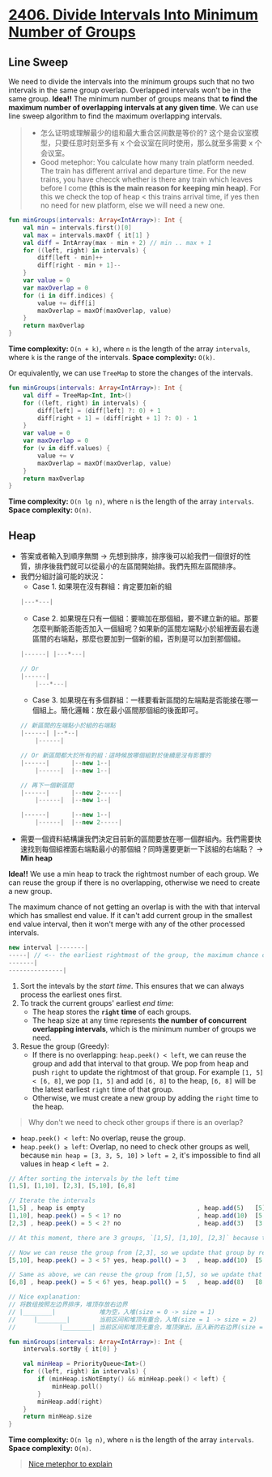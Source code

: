 # [2406. Divide Intervals Into Minimum Number of Groups](https://leetcode.com/problems/divide-intervals-into-minimum-number-of-groups/description/)

## Line Sweep
We need to divide the intervals into the minimum groups such that no two intervals in the same group overlap. Overlapped intervals won't be in the same group. **Idea!!** The minimum number of groups means that **to find the maximum number of overlapping intervals at any given time**. We can use line sweep algorithm to find the maximum overlapping intervals.

> * 怎么证明或理解最少的组和最大重合区间数是等价的? 这个是会议室模型，只要任意时刻至多有 x 个会议室在同时使用，那么就至多需要 x 个会议室。
> * Good metephor: You calculate how many train platform needed. The train has different arrival and departure time. For the new trains, you have checck whether is there any train which leaves before I come **(this is the main reason for keeping min heap)**. For this we check the top of heap < this trains arrival time, if yes then no need for new platform, else we will need a new one.

```kotlin
fun minGroups(intervals: Array<IntArray>): Int {
    val min = intervals.first()[0]
    val max = intervals.maxOf { it[1] }
    val diff = IntArray(max - min + 2) // min .. max + 1
    for ((left, right) in intervals) {
        diff[left - min]++
        diff[right - min + 1]--
    }
    var value = 0
    var maxOverlap = 0
    for (i in diff.indices) {
        value += diff[i]
        maxOverlap = maxOf(maxOverlap, value)
    }
    return maxOverlap
}
```

**Time complexity:** `O(n + k)`, where `n` is the length of the array `intervals`, where `k` is the range of the intervals.
**Space complexity:** `O(k)`.

Or equivalently, we can use `TreeMap` to store the changes of the intervals.

```kotlin
fun minGroups(intervals: Array<IntArray>): Int {
    val diff = TreeMap<Int, Int>()
    for ((left, right) in intervals) {
        diff[left] = (diff[left] ?: 0) + 1
        diff[right + 1] = (diff[right + 1] ?: 0) - 1
    }
    var value = 0
    var maxOverlap = 0
    for (v in diff.values) {
        value += v
        maxOverlap = maxOf(maxOverlap, value)
    }
    return maxOverlap
}
```

**Time complexity:** `O(n lg n)`, where `n` is the length of the array `intervals`.
**Space complexity:** `O(n)`.

## Heap
* 答案或者輸入到順序無關 → 先想到排序，排序後可以給我們一個很好的性質，排序後我們就可以從最小的左區間開始排。我們先照左區間排序。
* 我們分組討論可能的狀況：
    * Case 1. 如果現在沒有群組：肯定要加新的組
    ```js
    |---*---|
    ```
    * Case 2. 如果現在只有一個組：要嘛加在那個組，要不建立新的組。那要怎麼判斷能否能否加入一個組呢？如果新的區間左端點小於組裡面最右邊區間的右端點，那麼也要加到一個新的組，否則是可以加到那個組。
    ```js
    |------| |---*---|

    // Or
    |------|
        |---*---|
    ```
    * Case 3. 如果現在有多個群組：一樣要看新區間的左端點是否能接在哪一個組上。簡化邏輯：放在最小區間那個組的後面即可。
    ```js
    // 新區間的左端點小於組的右端點
    |------| |--*--|
        |------|

    // Or 新區間都大於所有的組：這時候放哪個組對於後續是沒有影響的
    |------|      |--new 1--|
        |------|  |--new 1--|

    // 再下一個新區間
    |------|      |--new 2-----|
        |------|  |--new 1--|

    |------|      |--new 1--|
        |------|  |--new 2-----|
    ```
* 需要一個資料結構讓我們決定目前新的區間要放在哪一個群組內。我們需要快速找到每個組裡面右端點最小的那個組？同時還要更新一下該組的右端點？ → **Min heap**

**Idea!!** We use a min heap to track the rightmost number of each group. We can reuse the group if there is no overlapping, otherwise we need to create a new group.

The maximum chance of not getting an overlap is with the with that interval which has smallest end value. If it can't add current group in the smallest end value interval, then it won't merge with any of the other processed intervals.

```js
new interval |-------|
-----| // <-- the earliest rightmost of the group, the maximum chance of not getting an overlap
-------|
---------------|
```

1. Sort the intevals by the *start time*. This ensures that we can always process the earliest ones first.
2. To track the current groups' earliest *end time*:
    * The heap stores the **`right` time** of each groups.
    * The heap size at any time represents **the number of concurrent overlapping intervals**, which is the minimum number of groups we need.
3. Resue the group (Greedy):
    * If there is no overlapping: `heap.peek() < left`, we can reuse the group and add that interval to that group. We pop from heap and push `right` to update the rightmost of that group. For example `[1, 5] < [6, 8]`, we pop `[1, 5]` and add `[6, 8]` to the heap, `[6, 8]` will be the latest earliest `right` time of that group.
    * Otherwise, we must create a new group by adding the `right` time to the heap.

> Why don't we need to check other groups if there is an overlap?
* `heap.peek() < left`: No overlap, reuse the group.
* `heap.peek() ≥ left`: Overlap, no need to check other groups as well, because `min heap = [3, 3, 5, 10]` > `left = 2`, it's impossible to find all values in heap < `left = 2`.

```js
// After sorting the intervals by the left time
[1,5], [1,10], [2,3], [5,10], [6,8]

// Iterate the intervals
[1,5] , heap is empty                               , heap.add(5)   [5]
[1,10], heap.peek() = 5 < 1? no                     , heap.add(10)  [5,10]
[2,3] , heap.peek() = 5 < 2? no                     , heap.add(3)   [3,5,10]

// At this moment, there are 3 groups, `[1,5], [1,10], [2,3]` because they are overlapping

// Now we can reuse the group from [2,3], so we update that group by replacing `[2,3]` with `[5,10]`
[5,10], heap.peek() = 3 < 5? yes, heap.poll() = 3   , heap.add(10)  [5,10,10]

// Same as above, we can reuse the group from [1,5], so we update that group by replacing `[1,5]` with `[6,8]`
[6,8] , heap.peek() = 5 < 6? yes, heap.poll() = 5   , heap.add(8)   [8,10,10]

// Nice explanation:
// 将数组按照左边界排序，堆顶存放右边界
// |________|            堆为空，入堆(size = 0 -> size = 1)
//     |________|        当前区间和堆顶有重合，入堆(size = 1 -> size = 2)
//            |________| 当前区间和堆顶无重合，堆顶弹出，压入新的右边界(size = 2 -> size = 1 -> size = 2)
```

```kotlin
fun minGroups(intervals: Array<IntArray>): Int {
    intervals.sortBy { it[0] }

    val minHeap = PriorityQueue<Int>()
    for ((left, right) in intervals) {
        if (minHeap.isNotEmpty() && minHeap.peek() < left) {
            minHeap.poll()
        }
        minHeap.add(right)
    }
    return minHeap.size
}
```

**Time complexity:** `O(n lg n)`, where `n` is the length of the array `intervals`.
**Space complexity:** `O(n)`.

> [Nice metephor to explain](https://leetcode.com/problems/divide-intervals-into-minimum-number-of-groups/solutions/2560020/min-heap/comments/1605857/)